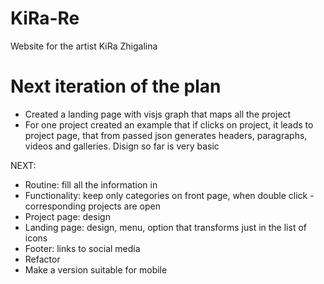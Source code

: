 # KiRa-Re
Website for the artist KiRa Zhigalina

# Next iteration of the plan

+ Created a landing page with visjs graph that maps all the project
+ For one project created an example that if clicks on project, it leads to project page, that from passed json generates headers, paragraphs, videos and galleries. Disign so far is very basic

NEXT:
- Routine: fill all the information in
- Functionality: keep only categories on front page, when double click - corresponding projects are open
- Project page: design
- Landing page: design, menu, option that transforms just in the list of icons
- Footer: links to social media
- Refactor
- Make a version suitable for mobile
